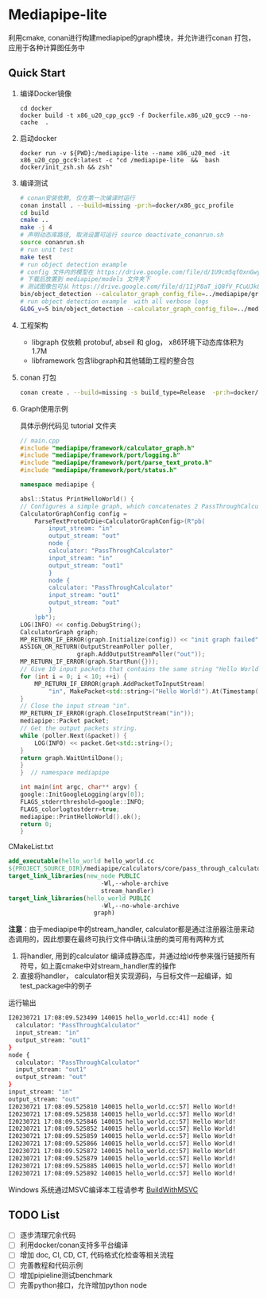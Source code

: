 # Mediapipe-lite
利用cmake, conan进行构建mediapipe的graph模块，并允许进行conan 打包，应用于各种计算图任务中

## Quick Start
1. 编译Docker镜像 
    ```
    cd docker 
    docker build -t x86_u20_cpp_gcc9 -f Dockerfile.x86_u20_gcc9 --no-cache  .
    ```

2. 启动docker
    ```
    docker run -v ${PWD}:/mediapipe-lite --name x86_u20_med -it x86_u20_cpp_gcc9:latest -c "cd /mediapipe-lite  &&  bash docker/init_zsh.sh && zsh"
    ```
3. 编译测试
    ```bash
    # conan安装依赖, 仅在第一次编译时运行
    conan install . --build=missing -pr:h=docker/x86_gcc_profile
    cd build
    cmake ..
    make -j 4
    # 声明动态库路径, 取消设置可运行 source deactivate_conanrun.sh
    source conanrun.sh
    # run unit test
    make test
    # run object detection example 
    # config 文件内的模型在 https://drive.google.com/file/d/1U9cm5qfOxnGwyB6ypJjYvB6OeOjLZqpC/view?usp=drive_link
    # 下载后放置到 mediapipe/models 文件夹下
    # 测试图像包可从 https://drive.google.com/file/d/1IjP8aT_iQ8fV_FCuUJk8TH3_e1X2Y_3Q/view?usp=drive_link 下载
    bin/object_detection --calculator_graph_config_file=../mediapipe/graphs/object_detection/object_detection_desktop_live.pbtxt --input_video_path=$IMAGE_DIR  --output_video_path=$OUTPUT_DIR
    # run object detection example  with all verbose logs
    GLOG_v=5 bin/object_detection --calculator_graph_config_file=../mediapipe/graphs/object_detection/object_detection_desktop_live.pbtxt --input_video_path=$IMAGE_DIR  --output_video_path=$OUTPUT_DIR
    ```
4. 工程架构
    * libgraph 仅依赖 protobuf, abseil 和 glog， x86环境下动态库体积为1.7M
    * libframework 包含libgraph和其他辅助工程的整合包  
5. conan 打包
    ```bash 
    conan create . --build=missing -s build_type=Release  -pr:h=docker/x86_gcc_profile  -o 'export_package=True'
    ```
6. Graph使用示例
    
    具体示例代码见 tutorial 文件夹

    ```cpp
    // main.cpp
    #include "mediapipe/framework/calculator_graph.h"
    #include "mediapipe/framework/port/logging.h"
    #include "mediapipe/framework/port/parse_text_proto.h"
    #include "mediapipe/framework/port/status.h"

    namespace mediapipe {

    absl::Status PrintHelloWorld() {
    // Configures a simple graph, which concatenates 2 PassThroughCalculators.
    CalculatorGraphConfig config =
        ParseTextProtoOrDie<CalculatorGraphConfig>(R"pb(
            input_stream: "in"
            output_stream: "out"
            node {
            calculator: "PassThroughCalculator"
            input_stream: "in"
            output_stream: "out1"
            }
            node {
            calculator: "PassThroughCalculator"
            input_stream: "out1"
            output_stream: "out"
            }
        )pb");
    LOG(INFO) << config.DebugString();
    CalculatorGraph graph;
    MP_RETURN_IF_ERROR(graph.Initialize(config)) << "init graph failed";
    ASSIGN_OR_RETURN(OutputStreamPoller poller,
                    graph.AddOutputStreamPoller("out"));
    MP_RETURN_IF_ERROR(graph.StartRun({}));
    // Give 10 input packets that contains the same string "Hello World!".
    for (int i = 0; i < 10; ++i) {
        MP_RETURN_IF_ERROR(graph.AddPacketToInputStream(
            "in", MakePacket<std::string>("Hello World!").At(Timestamp(i))));
    }
    // Close the input stream "in".
    MP_RETURN_IF_ERROR(graph.CloseInputStream("in"));
    mediapipe::Packet packet;
    // Get the output packets string.
    while (poller.Next(&packet)) {
        LOG(INFO) << packet.Get<std::string>();
    }
    return graph.WaitUntilDone();
    }
    }  // namespace mediapipe

    int main(int argc, char** argv) {
    google::InitGoogleLogging(argv[0]);
    FLAGS_stderrthreshold=google::INFO;
    FLAGS_colorlogtostderr=true;
    mediapipe::PrintHelloWorld().ok();
    return 0;
    }
    ```
CMakeList.txt

```cmake
add_executable(hello_world hello_world.cc
${PROJECT_SOURCE_DIR}/mediapipe/calculators/core/pass_through_calculator.cc)
target_link_libraries(new_node PUBLIC 
                          -Wl,--whole-archive 
                          stream_handler)
target_link_libraries(hello_world PUBLIC 
                          -Wl,--no-whole-archive 
                        graph)
```
**注意**：由于mediapipe中的stream_handler, calculator都是通过注册器注册来动态调用的，因此想要在最终可执行文件中确认注册的类可用有两种方式

1. 将handler, 用到的calculator 编译成静态库，并通过给ld传参来强行链接所有符号，如上面cmake中对stream_handler库的操作
2. 直接将handler， calculator相关实现源码，与目标文件一起编译，如test_package中的例子

运行输出
```bash
I20230721 17:08:09.523499 140015 hello_world.cc:41] node {
  calculator: "PassThroughCalculator"
  input_stream: "in"
  output_stream: "out1"
}
node {
  calculator: "PassThroughCalculator"
  input_stream: "out1"
  output_stream: "out"
}
input_stream: "in"
output_stream: "out"
I20230721 17:08:09.525810 140015 hello_world.cc:57] Hello World!
I20230721 17:08:09.525838 140015 hello_world.cc:57] Hello World!
I20230721 17:08:09.525846 140015 hello_world.cc:57] Hello World!
I20230721 17:08:09.525852 140015 hello_world.cc:57] Hello World!
I20230721 17:08:09.525859 140015 hello_world.cc:57] Hello World!
I20230721 17:08:09.525866 140015 hello_world.cc:57] Hello World!
I20230721 17:08:09.525872 140015 hello_world.cc:57] Hello World!
I20230721 17:08:09.525879 140015 hello_world.cc:57] Hello World!
I20230721 17:08:09.525885 140015 hello_world.cc:57] Hello World!
I20230721 17:08:09.525892 140015 hello_world.cc:57] Hello World!
```
Windows 系统通过MSVC编译本工程请参考 [BuildWithMSVC](./doc/build_with_msvc.md)
## TODO List
* [ ] 逐步清理冗余代码
* [ ] 利用docker/conan支持多平台编译
* [ ] 增加 doc, CI, CD, CT, 代码格式化检查等相关流程
* [ ] 完善教程和代码示例
* [ ] 增加pipieline测试benchmark
* [ ] 完善python接口，允许增加python node